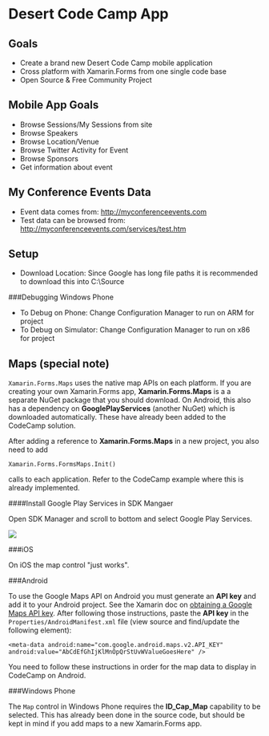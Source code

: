 Desert Code Camp App
=============


Goals
----

 * Create a brand new Desert Code Camp mobile application
 * Cross platform with Xamarin.Forms from one single code base
 * Open Source & Free Community Project
 

Mobile App Goals
----

* Browse Sessions/My Sessions from site
* Browse Speakers
* Browse Location/Venue
* Browse Twitter Activity for Event
* Browse Sponsors
* Get information about event
 

My Conference Events Data
----

* Event data comes from:  http://myconferenceevents.com
* Test data can be browsed from:  http://myconferenceevents.com/services/test.htm


Setup
----

* Download Location: Since Google has long file paths it is recommended to download this into C:\Source

###Debugging Windows Phone

* To Debug on Phone: Change Configuration Manager to run on ARM for project
* To Debug on Simulator: Change Configuration Manager to run on x86 for project

Maps (special note)
----

`Xamarin.Forms.Maps` uses the native map APIs on each platform. If you are creating your own Xamarin.Forms app, **Xamarin.Forms.Maps** is a a separate NuGet package that you should download. On Android, this also has a dependency on **GooglePlayServices** (another NuGet) which is downloaded automatically. These have already been added to the CodeCamp solution.

After adding a reference to **Xamarin.Forms.Maps** in a new project, you also need to add 

    Xamarin.Forms.FormsMaps.Init()
    
calls to each application. Refer to the CodeCamp example where this is already implemented.

####Install Google Play Services in SDK Mangaer

Open SDK Manager and scroll to bottom and select Google Play Services.

![](http://content.screencast.com/users/JamesMontemagno/folders/Jing/media/7586e224-a909-4f74-b89b-a5e93a4d9803/00000355.png)


###iOS

On iOS the map control "just works".


###Android

To use the Google Maps API on Android you must generate an **API key** and add it to your Android project. See the Xamarin doc on [obtaining a Google Maps API key](http://developer.xamarin.com/guides/android/platform_features/maps_and_location/maps/obtaining_a_google_maps_api_key/). After following those instructions, paste the **API key** in the `Properties/AndroidManifest.xml` file (view source and find/update the following element):

    <meta-data android:name="com.google.android.maps.v2.API_KEY" android:value="AbCdEfGhIjKlMnOpQrStUvWValueGoesHere" />

You need to follow these instructions in order for the map data to display in CodeCamp on Android.

###Windows Phone

The `Map` control in Windows Phone requires the **ID_Cap_Map** capability to be selected. This has already been done in the source code, but should be kept in mind if you add maps to a new Xamarin.Forms app.
